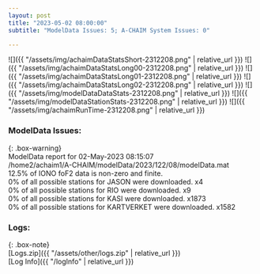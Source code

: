 ```yaml
---
layout: post
title: "2023-05-02 08:00:00"
subtitle: "ModelData Issues: 5; A-CHAIM System Issues: 0"

---
```


![]({{ "/assets/img/achaimDataStatsShort-2312208.png" | relative_url }})
![]({{ "/assets/img/achaimDataStatsLong00-2312208.png" | relative_url }})
![]({{ "/assets/img/achaimDataStatsLong01-2312208.png" | relative_url }})
![]({{ "/assets/img/achaimDataStatsLong02-2312208.png" | relative_url }})
![]({{ "/assets/img/modelDataDataStats-2312208.png" | relative_url }})
![]({{ "/assets/img/modelDataStationStats-2312208.png" | relative_url }})
![]({{ "/assets/img/achaimRunTime-2312208.png" | relative_url }})


### ModelData Issues:  
  
{: .box-warning}  
 ModelData report for 02-May-2023 08:15:07   
 /home2/achaim1/A-CHAIM/modelData/2023/122/08/modelData.mat   
 12.5% of IONO foF2 data is non-zero and finite.   
 0% of all possible stations for JASON were downloaded. x4   
 0% of all possible stations for RIO were downloaded. x9   
 0% of all possible stations for KASI were downloaded. x1873   
 0% of all possible stations for KARTVERKET were downloaded. x1582   
  


### Logs:  
  
{: .box-note}  
[Logs.zip]({{ "/assets/other/logs.zip" | relative_url }})  
[Log Info]({{ "/logInfo" | relative_url }})  
